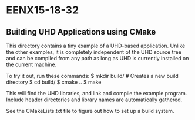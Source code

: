 # EENX15-18-32


## Building UHD Applications using CMake

This directory contains a tiny example of a UHD-based application.
Unlike the other examples, it is completely independent of the UHD
source tree and can be compiled from any path as long as UHD is
currently installed on the current machine.

To try it out, run these commands:
$ mkdir build/ # Creates a new build directory
$ cd build/
$ cmake ..
$ make

This will find the UHD libraries, and link and compile the example
program. Include header directories and library names are automatically
gathered.

See the CMakeLists.txt file to figure out how to set up a build system.


